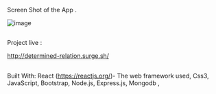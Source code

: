 Screen Shot of the App .

![image](https://user-images.githubusercontent.com/54459398/95004260-85aba880-05ae-11eb-96c3-e724747375e1.png)
##

Project live :

http://determined-relation.surge.sh/
##

Built With:
React (https://reactjs.org/)- The web framework used,
Css3,
JavaScript,
Bootstrap,
Node.js,
Express.js,
Mongodb ,
